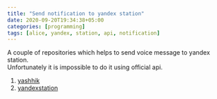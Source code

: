 ```yaml
---
title: "Send notification to yandex station"
date: 2020-09-20T19:34:38+05:00
categories: [programming]
tags: [alice, yandex, station, api, notification]
---
```

A couple of repositories which helps to send voice message to yandex station.  
Unfortunately it is impossible to do it using official api.  

1. [yashhik](https://github.com/Krupnikas/yashhik)
2. [yandexstation](https://github.com/AlexxIT/YandexStation)
